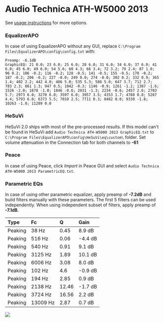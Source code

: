 # Audio Technica ATH-W5000 2013
See [usage instructions](https://github.com/jaakkopasanen/AutoEq#usage) for more options.

### EqualizerAPO
In case of using EqualizerAPO without any GUI, replace `C:\Program Files\EqualizerAPO\config\config.txt`
with:
```
Preamp: -6.1dB
GraphicEQ: 21 0.0; 23 6.0; 25 6.0; 28 6.0; 31 6.0; 34 6.0; 37 6.0; 41 6.0; 45 6.0; 49 6.0; 54 5.6; 60 4.3; 66 3.4; 72 3.2; 79 2.4; 87 1.0; 96 0.2; 106 -0.2; 116 -0.2; 128 -0.5; 141 -0.5; 155 -0.5; 170 -0.2; 187 -0.2; 206 -0.2; 227 -0.0; 249 0.0; 274 -0.0; 302 0.2; 332 0.9; 365 1.4; 402 2.2; 442 4.0; 486 5.0; 535 5.3; 588 5.0; 647 3.7; 712 2.7; 783 2.3; 861 1.3; 947 0.5; 1042 -0.3; 1146 -0.9; 1261 -1.2; 1387 -1.6; 1526 -2.0; 1678 -1.0; 1846 -0.6; 2031 -1.3; 2234 -0.6; 2457 2.6; 2703 5.7; 2973 6.0; 3270 6.0; 3597 6.0; 3957 3.5; 4353 1.7; 4788 0.8; 5267 4.4; 5793 6.0; 6373 5.5; 7010 2.5; 7711 0.3; 8482 0.0; 9330 -1.8; 10263 -1.0; 11289 0.0
```

### HeSuVi
HeSuVi 2.0 ships with most of the pre-processed results. If this model can't be found in HeSuVi add
`Audio Technica ATH-W5000 2013 GraphicEQ.txt` to `C:\Program Files\EqualizerAPO\config\HeSuVi\eq\custom\` folder.
Set volume attenuation in the Connection tab for both channels to **-61**

### Peace
In case of using Peace, click *Import* in Peace GUI and select `Audio Technica ATH-W5000 2013 ParametricEQ.txt`.

### Parametric EQs
In case of using other parametric equalizer, apply preamp of **-7.2dB** and build filters manually
with these parameters. The first 5 filters can be used independently.
When using independent subset of filters, apply preamp of **-7.1dB**.

| Type    | Fc       |     Q | Gain    |
|:--------|:---------|:------|:--------|
| Peaking | 38 Hz    |  0.45 | 8.9 dB  |
| Peaking | 516 Hz   |  0.06 | -4.4 dB |
| Peaking | 540 Hz   |  0.91 | 9.1 dB  |
| Peaking | 3125 Hz  |  1.89 | 10.1 dB |
| Peaking | 6006 Hz  |  3.08 | 8.0 dB  |
| Peaking | 102 Hz   |  4.6  | -0.9 dB |
| Peaking | 194 Hz   |  2.85 | 0.9 dB  |
| Peaking | 2138 Hz  | 12.46 | -1.7 dB |
| Peaking | 3724 Hz  | 16.56 | 2.2 dB  |
| Peaking | 13009 Hz |  2.87 | 0.7 dB  |

![](https://raw.githubusercontent.com/jaakkopasanen/AutoEq/master/results/innerfidelity/sbaf-serious/Audio%20Technica%20ATH-W5000%202013/Audio%20Technica%20ATH-W5000%202013.png)